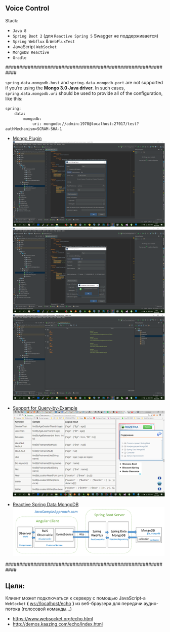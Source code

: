 
Voice Control
-------------

Stack:
- `Java 8`
- `Spring Boot 2` (для `Reactive Spring 5` Swagger не поддерживается)
- `Spring Webflux` & `WebFluxTest`
- JavaScript `WebSocket`
- `MongoDB Reactive`
- `Gradle`

############################################################

`spring.data.mongodb.host` and `spring.data.mongodb.port` are not supported if you’re using the **Mongo 3.0 Java driver**.
In such cases, `spring.data.mongodb.uri` should be used to provide all of the configuration, like this:
```properties
spring:
    data:
        mongodb:
            uri: mongodb://admin:1978@localhost:27017/test?authMechanism=SCRAM-SHA-1
```

* [Mongo Plugin](https://plugins.jetbrains.com/plugin/7141-mongo-plugin)
  ![1](tutorial/1.jpg)
  ![2](tutorial/2.jpg)
  ![3](tutorial/3.jpg)

* [Support for Query-by-Example](https://github.com/spring-projects/spring-data-examples/tree/master/jpa/query-by-example)
  ![4](tutorial/4.jpg)

* [Reactive Spring Data MongoDB](http://javasampleapproach.com/reactive-programming/angular-4-spring-webflux-spring-data-reactive-mongodb-example-full-reactive-angular-4-http-client-spring-boot-restapi-server)
  ![5](tutorial/5.png)

############################################################

Цели:
---

Клиент может подключаться к серверу с помощью JavaScript-а `WebSocket` **(** [ws://localhost/echo](ws://localhost/echo) **)** из веб-браузера для передачи аудио-потока (голосовой команды...)
* https://www.websocket.org/echo.html
* http://demos.kaazing.com/echo/index.html
